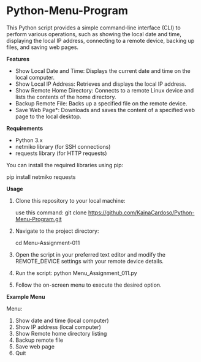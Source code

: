 # Python-Menu-Program

This Python script provides a simple command-line interface (CLI) to perform various operations, such as showing the local date and time, displaying the local IP address, connecting to a remote device, backing up files, and saving web pages.

**Features**

- Show Local Date and Time: Displays the current date and time on the local computer.
- Show Local IP Address: Retrieves and displays the local IP address.
- Show Remote Home Directory: Connects to a remote Linux device and lists the contents of the home directory.
- Backup Remote File: Backs up a specified file on the remote device.
- Save Web Page*: Downloads and saves the content of a specified web page to the local desktop.

**Requirements**

- Python 3.x
- netmiko library (for SSH connections)
- requests library (for HTTP requests)

You can install the required libraries using pip:

pip install netmiko requests

**Usage**

1. Clone this repository to your local machine:

    use this command: git clone https://github.com/KainaCardoso/Python-Menu-Program.git

2. Navigate to the project directory:

    cd Menu-Assignment-011

3. Open the script in your preferred text editor and modify the REMOTE_DEVICE settings with your remote device details.

4. Run the script:
  python Menu_Assignment_011.py

5. Follow the on-screen menu to execute the desired option.


**Example Menu**

Menu:
1. Show date and time (local computer)
2. Show IP address (local computer)
3. Show Remote home directory listing
4. Backup remote file
5. Save web page
6. Quit
